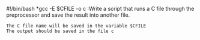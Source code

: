 #!/bin/bash
*gcc -E $CFILE -o c :Write a script that runs a C file through the preprocessor and save the result into another file.

    The C file name will be saved in the variable $CFILE
    The output should be saved in the file c

